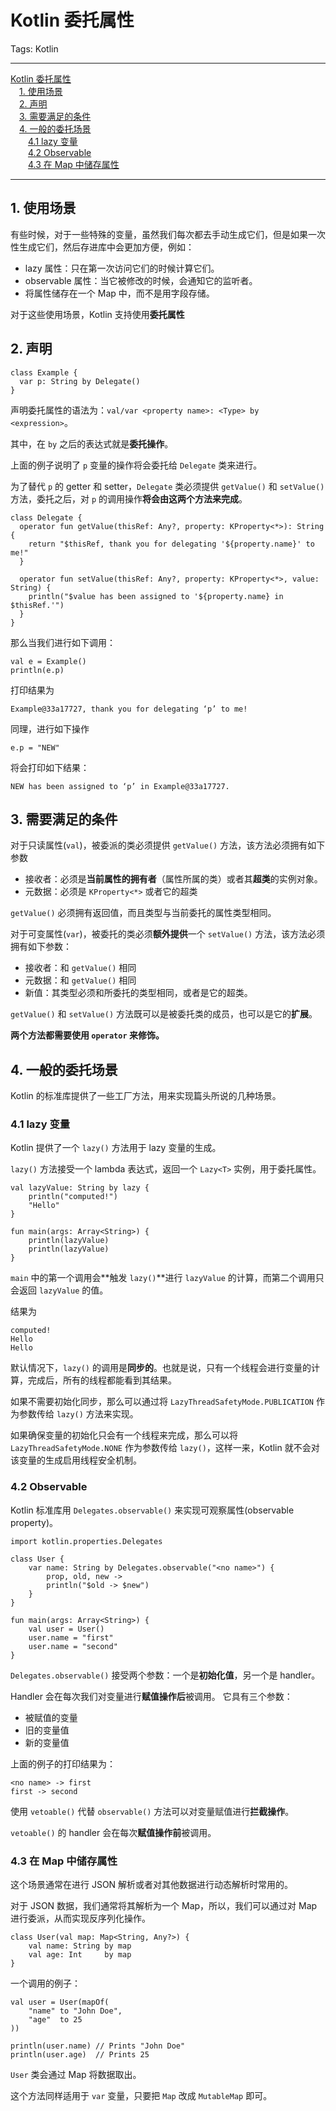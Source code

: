 # Kotlin 委托属性

Tags: Kotlin

---

<!-- MDTOC maxdepth:6 firsth1:1 numbering:0 flatten:0 bullets:0 updateOnSave:1 -->

[Kotlin 委托属性](#kotlin-委托属性)  
&emsp;[1. 使用场景](#1-使用场景)  
&emsp;[2. 声明](#2-声明)  
&emsp;[3. 需要满足的条件](#3-需要满足的条件)  
&emsp;[4. 一般的委托场景](#4-一般的委托场景)  
&emsp;&emsp;[4.1 lazy 变量](#41-lazy-变量)  
&emsp;&emsp;[4.2 Observable](#42-observable)  
&emsp;&emsp;[4.3 在 Map 中储存属性](#43-在-map-中储存属性)  

<!-- /MDTOC -->

---

## 1. 使用场景

有些时候，对于一些特殊的变量，虽然我们每次都去手动生成它们，但是如果一次性生成它们，然后存进库中会更加方便，例如：

- lazy 属性：只在第一次访问它们的时候计算它们。
- observable 属性：当它被修改的时候，会通知它的监听者。
- 将属性储存在一个 Map 中，而不是用字段存储。

对于这些使用场景，Kotlin 支持使用**委托属性**

## 2. 声明

```
class Example {
  var p: String by Delegate()
}
```

声明委托属性的语法为：`val/var <property name>: <Type> by <expression>`。

其中，在 `by` 之后的表达式就是**委托操作**。

上面的例子说明了 `p` 变量的操作将会委托给 `Delegate` 类来进行。

为了替代 `p` 的 getter 和 setter，`Delegate` 类必须提供 `getValue()` 和 `setValue()` 方法，委托之后，对 `p` 的调用操作**将会由这两个方法来完成**。

```
class Delegate {
  operator fun getValue(thisRef: Any?, property: KProperty<*>): String {
    return "$thisRef, thank you for delegating '${property.name}' to me!"
  }

  operator fun setValue(thisRef: Any?, property: KProperty<*>, value: String) {
    println("$value has been assigned to '${property.name} in $thisRef.'")
  }
}
```

那么当我们进行如下调用：

```
val e = Example()
println(e.p)
```

打印结果为

```
Example@33a17727, thank you for delegating ‘p’ to me!
```

同理，进行如下操作

```
e.p = "NEW"
```

将会打印如下结果：

```
NEW has been assigned to ‘p’ in Example@33a17727.
```

## 3. 需要满足的条件

对于只读属性(`val`)，被委派的类必须提供 `getValue()` 方法，该方法必须拥有如下参数

- 接收者：必须是**当前属性的拥有者**（属性所属的类）或者其**超类**的实例对象。
- 元数据：必须是 `KProperty<*>` 或者它的超类

`getValue()` 必须拥有返回值，而且类型与当前委托的属性类型相同。

对于可变属性(`var`)，被委托的类必须**额外提供**一个 `setValue()` 方法，该方法必须拥有如下参数：

- 接收者：和 `getValue()` 相同
- 元数据：和 `getValue()` 相同
- 新值：其类型必须和所委托的类型相同，或者是它的超类。


`getValue()` 和 `setValue()` 方法既可以是被委托类的成员，也可以是它的**扩展**。

**两个方法都需要使用 `operator` 来修饰。**

## 4. 一般的委托场景

Kotlin 的标准库提供了一些工厂方法，用来实现篇头所说的几种场景。

### 4.1 lazy 变量

Kotlin 提供了一个 `lazy()` 方法用于 lazy 变量的生成。

`lazy()` 方法接受一个 lambda 表达式，返回一个 `Lazy<T>` 实例，用于委托属性。

```
val lazyValue: String by lazy {
    println("computed!")
    "Hello"
}

fun main(args: Array<String>) {
    println(lazyValue)
    println(lazyValue)
}
```

`main` 中的第一个调用会**触发 `lazy()`**进行 `lazyValue` 的计算，而第二个调用只会返回 `lazyValue` 的值。

结果为

```
computed!
Hello
Hello
```

默认情况下，`lazy()` 的调用是**同步的**。也就是说，只有一个线程会进行变量的计算，完成后，所有的线程都能看到其结果。

如果不需要初始化同步，那么可以通过将 `LazyThreadSafetyMode.PUBLICATION` 作为参数传给 `lazy()` 方法来实现。

如果确保变量的初始化只会有一个线程来完成，那么可以将 `LazyThreadSafetyMode.NONE` 作为参数传给 `lazy()`，这样一来，Kotlin 就不会对该变量的生成启用线程安全机制。

### 4.2 Observable

Kotlin 标准库用 `Delegates.observable()` 来实现可观察属性(observable property)。

```
import kotlin.properties.Delegates

class User {
    var name: String by Delegates.observable("<no name>") {
        prop, old, new ->
        println("$old -> $new")
    }
}

fun main(args: Array<String>) {
    val user = User()
    user.name = "first"
    user.name = "second"
}
```

`Delegates.observable()` 接受两个参数：一个是**初始化值**，另一个是 handler。

Handler 会在每次我们对变量进行**赋值操作后**被调用。
它具有三个参数：

- 被赋值的变量
- 旧的变量值
- 新的变量值

上面的例子的打印结果为：

```
<no name> -> first
first -> second
```

使用 `vetoable()` 代替 `observable()` 方法可以对变量赋值进行**拦截操作**。

`vetoable()` 的 handler 会在每次**赋值操作前**被调用。

### 4.3 在 Map 中储存属性

这个场景通常在进行 JSON 解析或者对其他数据进行动态解析时常用的。

对于 JSON 数据，我们通常将其解析为一个 Map，所以，我们可以通过对 Map 进行委派，从而实现反序列化操作。

```
class User(val map: Map<String, Any?>) {
    val name: String by map
    val age: Int     by map
}
```

一个调用的例子：

```
val user = User(mapOf(
    "name" to "John Doe",
    "age"  to 25
))
```

```
println(user.name) // Prints "John Doe"
println(user.age)  // Prints 25
```

`User` 类会通过 Map 将数据取出。

这个方法同样适用于 `var` 变量，只要把 `Map` 改成 `MutableMap` 即可。
